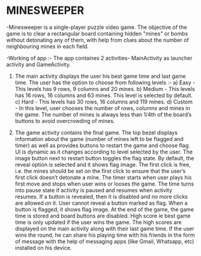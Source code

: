 # MINESWEEPER

-Minesweeper is a single-player puzzle video game. The objective of the game is to clear a rectangular board containing hidden "mines" or bombs without detonating any of them, with help from clues about the number of neighbouring mines in each field.

-Working of app :-
 The app containes 2 activities- MainActivity as launcher activity and GameActivity.
 1. The main activity displays the user his best game time and last game time.
    The user has the option to choose from following levels :-
     a) Easy - This levels has 9 rows, 9 columns and 20 mines.
     b) Medium - This levels has 16 rows, 16 columns and 63 mines. This level is selected by default.
     c) Hard - This levels has 30 rows, 16 columns and 119 mines.
     d) Custom - In this level, user chooses the number of rows, columns and mines in the game.
    The number of mines is always less than 1/4th of the board’s buttons to avoid overcrowding of mines.
   
 2. The game activity contains the final game. The top bezel displays information about the game (number of mines left to be flagged and timer) as well as provides buttons to restart the game and choose flag. UI is dynamic as it changes according to level selected by the user.
	The image button next to restart button toggles the flag state. By default, the reveal option is selected and it shows flag image.
	The first click is free, i.e. the mines should be set on the first click to ensure that the user’s first click doesn’t detonate a mine.
	The timer starts when user plays his first move and stops when user wins or looses the game. The time turns into pause state if activity is paused and resumes when activity resumes.
	If a button is revealed, then it is disabled and no more clicks are allowed on it. User cannot reveal a button marked as flag. When a button is flagged, it shows flag image.
	At the end of the game, the game time is stored and board buttons are disabled. High score ie best game time is only updated if the user wins the game. The high scores are displayed on the main activity along with their last game time.
	If the user wins the round, he can share his playing time with his friends in the form of message with the help of messaging apps (like Gmail, Whatsapp, etc) installed on his device.
	
